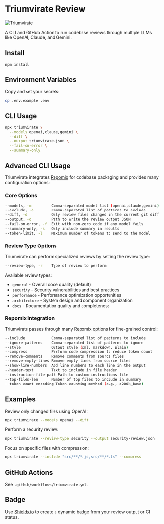 # Triumvirate Review

![Triumvirate](https://img.shields.io/badge/Triumvirate-Passed-brightgreen)

A CLI and GitHub Action to run codebase reviews through multiple LLMs like OpenAI, Claude, and Gemini.

## Install

```bash
npm install
```

## Environment Variables

Copy and set your secrets:

```bash
cp .env.example .env
```

## CLI Usage

```bash
npx triumvirate \
  --models openai,claude,gemini \
  --diff \
  --output triumvirate.json \
  --fail-on-error \
  --summary-only
```

## Advanced CLI Usage

Triumvirate integrates [Repomix](https://github.com/yamadashy/repomix) for codebase packaging and provides many configuration options:

### Core Options

```bash
--models, -m         Comma-separated model list (openai,claude,gemini)
--exclude, -e        Comma-separated list of patterns to exclude
--diff, -d           Only review files changed in the current git diff
--output, -o         Path to write the review output JSON
--fail-on-error, -f  Exit with non-zero code if any model fails
--summary-only, -s   Only include summary in results
--token-limit, -l    Maximum number of tokens to send to the model
```

### Review Type Options

Triumvirate can perform specialized reviews by setting the review type:

```bash
--review-type, -r    Type of review to perform
```

Available review types:

- `general` - Overall code quality (default)
- `security` - Security vulnerabilities and best practices
- `performance` - Performance optimization opportunities
- `architecture` - System design and component organization
- `docs` - Documentation quality and completeness

### Repomix Integration

Triumvirate passes through many Repomix options for fine-grained control:

```bash
--include            Comma-separated list of patterns to include
--ignore-patterns    Comma-separated list of patterns to ignore
--style              Output style (xml, markdown, plain)
--compress           Perform code compression to reduce token count
--remove-comments    Remove comments from source files
--remove-empty-lines Remove empty lines from source files
--show-line-numbers  Add line numbers to each line in the output
--header-text        Text to include in file header
--instruction-file-path Path to custom instructions file
--top-files-len      Number of top files to include in summary
--token-count-encoding Token counting method (e.g., o200k_base)
```

## Examples

Review only changed files using OpenAI:

```bash
npx triumvirate --models openai --diff
```

Perform a security review:

```bash
npx triumvirate --review-type security --output security-review.json
```

Focus on specific files with compression:

```bash
npx triumvirate --include "src/**/*.js,src/**/*.ts" --compress
```

## GitHub Actions

See `.github/workflows/triumvirate.yml`.

## Badge

Use [Shields.io](https://shields.io) to create a dynamic badge from your review output or CI status.
